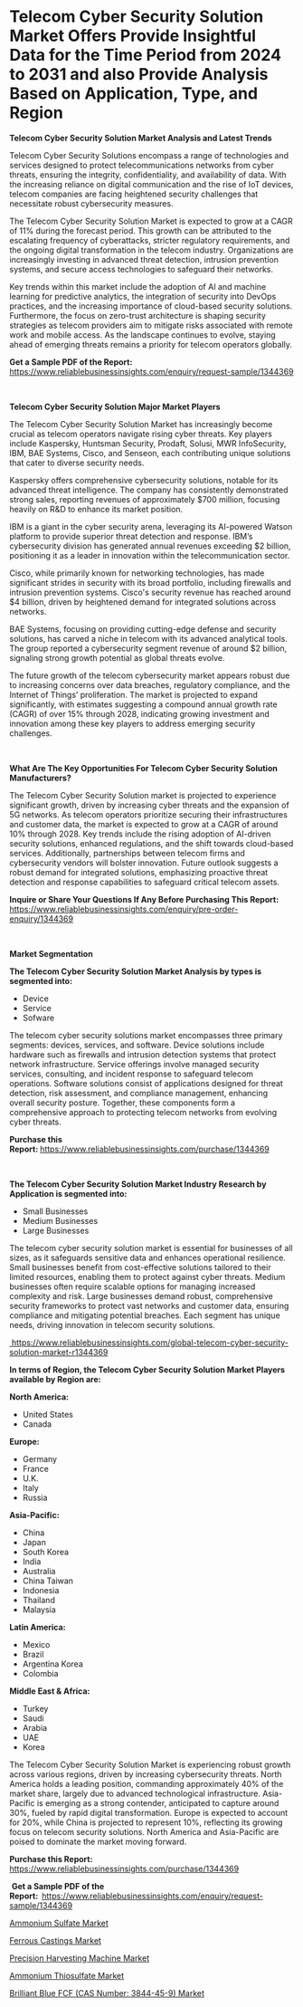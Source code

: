 <p><h1>Telecom Cyber Security Solution Market Offers Provide Insightful Data for the Time Period from 2024 to 2031 and also Provide Analysis Based on Application, Type, and Region</h1></p><p><strong>Telecom Cyber Security Solution Market Analysis and Latest Trends</strong></p>
<p><p>Telecom Cyber Security Solutions encompass a range of technologies and services designed to protect telecommunications networks from cyber threats, ensuring the integrity, confidentiality, and availability of data. With the increasing reliance on digital communication and the rise of IoT devices, telecom companies are facing heightened security challenges that necessitate robust cybersecurity measures.</p><p>The Telecom Cyber Security Solution Market is expected to grow at a CAGR of 11% during the forecast period. This growth can be attributed to the escalating frequency of cyberattacks, stricter regulatory requirements, and the ongoing digital transformation in the telecom industry. Organizations are increasingly investing in advanced threat detection, intrusion prevention systems, and secure access technologies to safeguard their networks.</p><p>Key trends within this market include the adoption of AI and machine learning for predictive analytics, the integration of security into DevOps practices, and the increasing importance of cloud-based security solutions. Furthermore, the focus on zero-trust architecture is shaping security strategies as telecom providers aim to mitigate risks associated with remote work and mobile access. As the landscape continues to evolve, staying ahead of emerging threats remains a priority for telecom operators globally.</p></p>
<p><strong>Get a Sample PDF of the Report:&nbsp;</strong> <a href="https://www.reliablebusinessinsights.com/enquiry/request-sample/1344369?utm_campaign=60&utm_medium=2&utm_source=Github&utm_content=ia&utm_term=11122024&utm_id=telecom-cyber-security-solution">https://www.reliablebusinessinsights.com/enquiry/request-sample/1344369</a></p>
<p>&nbsp;</p>
<p><strong>Telecom Cyber Security Solution Major Market Players</strong></p>
<p><p>The Telecom Cyber Security Solution Market has increasingly become crucial as telecom operators navigate rising cyber threats. Key players include Kaspersky, Huntsman Security, Prodaft, Solusi, MWR InfoSecurity, IBM, BAE Systems, Cisco, and Senseon, each contributing unique solutions that cater to diverse security needs.</p><p>Kaspersky offers comprehensive cybersecurity solutions, notable for its advanced threat intelligence. The company has consistently demonstrated strong sales, reporting revenues of approximately $700 million, focusing heavily on R&D to enhance its market position.</p><p>IBM is a giant in the cyber security arena, leveraging its AI-powered Watson platform to provide superior threat detection and response. IBM’s cybersecurity division has generated annual revenues exceeding $2 billion, positioning it as a leader in innovation within the telecommunication sector.</p><p>Cisco, while primarily known for networking technologies, has made significant strides in security with its broad portfolio, including firewalls and intrusion prevention systems. Cisco's security revenue has reached around $4 billion, driven by heightened demand for integrated solutions across networks.</p><p>BAE Systems, focusing on providing cutting-edge defense and security solutions, has carved a niche in telecom with its advanced analytical tools. The group reported a cybersecurity segment revenue of around $2 billion, signaling strong growth potential as global threats evolve.</p><p>The future growth of the telecom cybersecurity market appears robust due to increasing concerns over data breaches, regulatory compliance, and the Internet of Things’ proliferation. The market is projected to expand significantly, with estimates suggesting a compound annual growth rate (CAGR) of over 15% through 2028, indicating growing investment and innovation among these key players to address emerging security challenges.</p></p>
<p>&nbsp;</p>
<p><strong>What Are The Key Opportunities For Telecom Cyber Security Solution Manufacturers?</strong></p>
<p><p>The Telecom Cyber Security Solution market is projected to experience significant growth, driven by increasing cyber threats and the expansion of 5G networks. As telecom operators prioritize securing their infrastructures and customer data, the market is expected to grow at a CAGR of around 10% through 2028. Key trends include the rising adoption of AI-driven security solutions, enhanced regulations, and the shift towards cloud-based services. Additionally, partnerships between telecom firms and cybersecurity vendors will bolster innovation. Future outlook suggests a robust demand for integrated solutions, emphasizing proactive threat detection and response capabilities to safeguard critical telecom assets.</p></p>
<p><strong>Inquire or Share Your Questions If Any Before Purchasing This Report:</strong> <a href="https://www.reliablebusinessinsights.com/enquiry/pre-order-enquiry/1344369?utm_campaign=60&utm_medium=2&utm_source=Github&utm_content=ia&utm_term=11122024&utm_id=telecom-cyber-security-solution">https://www.reliablebusinessinsights.com/enquiry/pre-order-enquiry/1344369</a></p>
<p>&nbsp;</p>
<p><strong>Market Segmentation</strong></p>
<p><strong>The Telecom Cyber Security Solution Market Analysis by types is segmented into:</strong></p>
<p><ul><li>Device</li><li>Service</li><li>Sofware</li></ul></p>
<p><p>The telecom cyber security solutions market encompasses three primary segments: devices, services, and software. Device solutions include hardware such as firewalls and intrusion detection systems that protect network infrastructure. Service offerings involve managed security services, consulting, and incident response to safeguard telecom operations. Software solutions consist of applications designed for threat detection, risk assessment, and compliance management, enhancing overall security posture. Together, these components form a comprehensive approach to protecting telecom networks from evolving cyber threats.</p></p>
<p><strong>Purchase this Report:&nbsp;</strong><a href="https://www.reliablebusinessinsights.com/purchase/1344369?utm_campaign=60&utm_medium=2&utm_source=Github&utm_content=ia&utm_term=11122024&utm_id=telecom-cyber-security-solution">https://www.reliablebusinessinsights.com/purchase/1344369</a></p>
<p>&nbsp;</p>
<p><strong>The Telecom Cyber Security Solution Market Industry Research by Application is segmented into:</strong></p>
<p><ul><li>Small Businesses</li><li>Medium Businesses</li><li>Large Businesses</li></ul></p>
<p><p>The telecom cyber security solution market is essential for businesses of all sizes, as it safeguards sensitive data and enhances operational resilience. Small businesses benefit from cost-effective solutions tailored to their limited resources, enabling them to protect against cyber threats. Medium businesses often require scalable options for managing increased complexity and risk. Large businesses demand robust, comprehensive security frameworks to protect vast networks and customer data, ensuring compliance and mitigating potential breaches. Each segment has unique needs, driving innovation in telecom security solutions.</p></p>
<p><a href="https://www.reliablebusinessinsights.com/global-telecom-cyber-security-solution-market-r1344369?utm_campaign=60&utm_medium=2&utm_source=Github&utm_content=ia&utm_term=11122024&utm_id=telecom-cyber-security-solution">&nbsp;https://www.reliablebusinessinsights.com/global-telecom-cyber-security-solution-market-r1344369</a></p>
<p><strong>In terms of Region, the Telecom Cyber Security Solution Market Players available by Region are:</strong></p>
<p>
    <p> <strong> North America: </strong>
        <ul>
            <li>United States</li>
            <li>Canada</li>
        </ul>
        </p> 
    <p> <strong> Europe: </strong>
        <ul>
            <li>Germany</li>
            <li>France</li>
            <li>U.K.</li>
            <li>Italy</li>
            <li>Russia</li>
        </ul>
        </p> 
    <p> <strong> Asia-Pacific: </strong>
        <ul>
            <li>China</li>
            <li>Japan</li>
            <li>South Korea</li>
            <li>India</li>
            <li>Australia</li>
            <li>China Taiwan</li>
            <li>Indonesia</li>
            <li>Thailand</li>
            <li>Malaysia</li>
        </ul>
        </p> 
    <p> <strong> Latin America: </strong>
        <ul>
            <li>Mexico</li>
            <li>Brazil</li>
            <li>Argentina Korea</li>
            <li>Colombia</li>
        </ul>
        </p> 
    <p> <strong> Middle East & Africa: </strong>
        <ul>
            <li>Turkey</li>
            <li>Saudi</li>
            <li>Arabia</li>
            <li>UAE</li>
            <li>Korea</li>
        </ul>
    </p>
    </p>
<p><p>The Telecom Cyber Security Solution Market is experiencing robust growth across various regions, driven by increasing cybersecurity threats. North America holds a leading position, commanding approximately 40% of the market share, largely due to advanced technological infrastructure. Asia-Pacific is emerging as a strong contender, anticipated to capture around 30%, fueled by rapid digital transformation. Europe is expected to account for 20%, while China is projected to represent 10%, reflecting its growing focus on telecom security solutions. North America and Asia-Pacific are poised to dominate the market moving forward.</p></p>
<p><strong>Purchase this Report: </strong><a href="https://www.reliablebusinessinsights.com/purchase/1344369?utm_campaign=60&utm_medium=2&utm_source=Github&utm_content=ia&utm_term=11122024&utm_id=telecom-cyber-security-solution">https://www.reliablebusinessinsights.com/purchase/1344369</a></p>
<p>&nbsp;<strong>Get a Sample PDF of the Report:&nbsp;&nbsp;</strong><a href="https://www.reliablebusinessinsights.com/enquiry/request-sample/1344369?utm_campaign=60&utm_medium=2&utm_source=Github&utm_content=ia&utm_term=11122024&utm_id=telecom-cyber-security-solution">https://www.reliablebusinessinsights.com/enquiry/request-sample/1344369</a></p>
<p><strong></strong></p>
<p><p><a href="https://www.linkedin.com/pulse/foreign-opportunities-market-dynamics-ammonium-sulfate-insights-qyjxe?utm_campaign=60&utm_medium=2&utm_source=Github&utm_content=ia&utm_term=11122024&utm_id=telecom-cyber-security-solution">Ammonium Sulfate Market</a></p><p><a href="https://www.linkedin.com/pulse/sales-channel-penetration-market-opportunities-ferrous-ubb0e?utm_campaign=60&utm_medium=2&utm_source=Github&utm_content=ia&utm_term=11122024&utm_id=telecom-cyber-security-solution">Ferrous Castings Market</a></p><p><a href="https://github.com/NargisHussain432/Market-Research-Report-List-1/blob/main/precision-harvesting-machine-market.md?utm_campaign=60&utm_medium=2&utm_source=Github&utm_content=ia&utm_term=11122024&utm_id=telecom-cyber-security-solution">Precision Harvesting Machine Market</a></p><p><a href="https://www.linkedin.com/pulse/ammonium-thiosulfate-market-size-growth-analysis-2024-2031-e5kte?utm_campaign=60&utm_medium=2&utm_source=Github&utm_content=ia&utm_term=11122024&utm_id=telecom-cyber-security-solution">Ammonium Thiosulfate Market</a></p><p><a href="https://github.com/FahadAhmed223/Market-Research-Report-List-1/blob/main/brilliant-blue-fcf-cas-number-3844-45-9-market.md?utm_campaign=60&utm_medium=2&utm_source=Github&utm_content=ia&utm_term=11122024&utm_id=telecom-cyber-security-solution">Brilliant Blue FCF (CAS Number: 3844-45-9) Market</a></p></p>